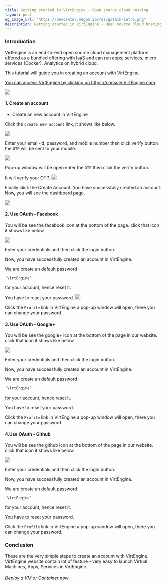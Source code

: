 ```yaml
---
title: Getting started in VirtEngine - Open source cloud hosting
layout: post
og_image_url: "https://devcenter.megam.io/res/gotalk-intro.png"
description: Getting started in VirtEngine - Open source cloud hosting
---
```


### Introduction

VirtEngine is an end-to-end open source cloud management platform offered as a bundled offering with IaaS and can run apps, services, micro services (Docker), Analytics on hybrid cloud.

This tutorial will guide you in creating an account with VirtEngine.

<a href="https://console.VirtEngine.com" target="_blank">
 


You can access VirtEngine by clicking on https://console.VirtEngine.com.

![](https://devcenter.megam.io/content/images/2016/05/s1-1.png)

#### 1. Create an account

* Create an new account in VirtEngine

Click the `create new account` link, it shows like below.

![](https://devcenter.megam.io/content/images/2016/05/s2.png)

Enter your email-id, password, and mobile number then click verify button the `OTP` will be sent to your mobile.

![](https://devcenter.megam.io/content/images/2016/05/s3.png)

Pop-up window will be open enter the `OTP` then click the verify button.

It will verify your OTP.
![](https://devcenter.megam.io/content/images/2016/05/s5.png)

Finally click the Create Account. You have successfully created an account. Now, you will see the dashboard page.

![](https://devcenter.megam.io/content/images/2016/05/s6.png)

#### 2. Use OAuth - Facebook

You will be see the facebook icon at the bottom of the page. click that icon it shows like below

![](https://devcenter.megam.io/content/images/2016/05/s1-1-1-1.png)

Enter your credentials and then click the login button.

Now, you have successfully created an account in VirtEngine.

We are create an default password

	`VirtEngine`

 for your account, hence reset it.

 You have to reset your password.
![](https://devcenter.megam.io/content/images/2016/05/profile.jpg)

Click the `Profile` link in VirtEngine a pop-up window will open, there you can change your password.

#### 3. Use OAuth - Google+

You wiil be see the google+ icon at the bottom of the page in our website. click that icon it shows like below

![](https://devcenter.megam.io/content/images/2016/05/signin.jpg)

Enter your credentials and then click the login button.

Now, you have successfully created an account in VirtEngine.

We are create an default password

	`VirtEngine`

 for your account, hence reset it.

 You have to reset your password.

 Click the `Profile` link in VirtEngine a pop-up window will open, there you can change your password.

#### 4.Use OAuth - Github

You wiil be see the github icon at the bottom of the page in our website. click that icon it shows like below

![](https://devcenter.megam.io/content/images/2016/05/s1-3.png)

Enter your credentials and then click the login button.

Now, you have successfully created an account in VirtEngine.

We are create an default password

	`VirtEngine`

 for your account, hence reset it.

 You have to reset your password.

 Click the `Profile` link in VirtEngine a pop-up window will open, there you can change your password.


### Conclusion

These are the very simple steps to create an account with VirtEngine. VirtEngine website contain lot of feature - very easy to launch Virtual Machines, Apps, Services in VirtEngine.

###### Deploy a VM or Container now

<a href="https://console.VirtEngine.com" target="_blank">
 
